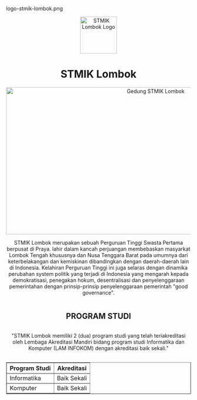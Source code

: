 
logo-stmik-lombok.png

<html>
<head>
<title>STMIK Lombok</title>
<style>
.center {
  display: flex;
  flex-direction: column;
  align-items: center;
  text-align: center;
}
</style>
</head>
<body>
<div class="center">
	<img src="logo-stmik-lombok.png" alt="STMIK Lombok Logo" width="100px" height="100px"/>
	<h1>STMIK Lombok</h1>
	<img src="gedung-stmik-lombok.jpg" alt="Gedung STMIK Lombok" width="800px" height="400px"/>
	<p>STMIK Lombok merupakan sebuah Perguruan Tinggi Swasta Pertama berpusat di Praya. lahir dalam kancah perjuangan membebaskan masyarkat Lombok Tengah khususnya dan Nusa Tenggara Barat pada umumnya dari keterbelakangan dan kemiskinan dibandingkan dengan daerah-daerah lain di Indonesia. Kelahiran Perguruan Tinggi ini juga selaras dengan dinamika perubahan system politik yang terjadi di Indonesia yang mengarah kepada demokratisasi, penegakan hokum, desentralisasi dan penyelenggaraan pemerintahan dengan prinsip-prinsip penyelenggaraan pemerintah "good governance".</p>
	<h2>PROGRAM STUDI</h2>
	<p>"STMIK Lombok memiliki 2 (dua) program studi yang telah teriakreditasi oleh Lembaga Akreditasi Mandiri bidang program studi Informatika dan Komputer (LAM INFOKOM) dengan akreditasi baik sekali."</p>
	<table border="1">
		<tr>
			<th>Program Studi</th>
			<th>Akreditasi</th>
		</tr>
		<tr>
			<td>Informatika</td>
			<td>Baik Sekali</td>
		</tr>
		<tr>
			<td>Komputer</td>
			<td>Baik Sekali</td>
		</tr>
	</table>
</div>
</body>
</html>
